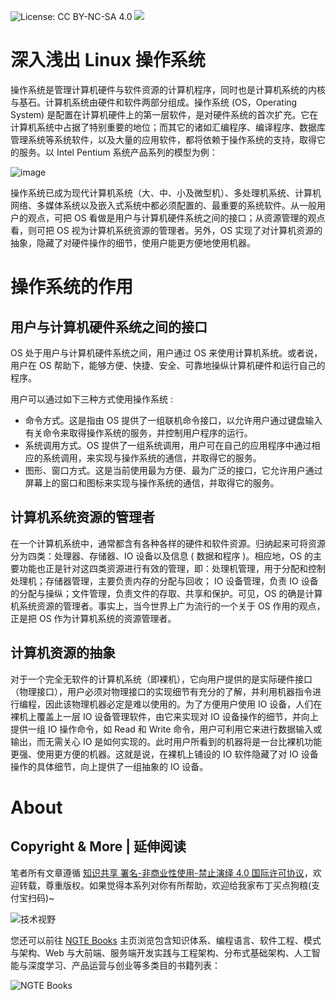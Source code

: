 ![License: CC BY-NC-SA 4.0](https://img.shields.io/badge/License-CC%20BY--NC--SA%204.0-lightgrey.svg) ![](https://parg.co/bDm)

# 深入浅出 Linux 操作系统

操作系统是管理计算机硬件与软件资源的计算机程序，同时也是计算机系统的内核与基石。计算机系统由硬件和软件两部分组成。操作系统 (OS，Operating System) 是配置在计算机硬件上的第一层软件，是对硬件系统的首次扩充。它在计算机系统中占据了特别重要的地位；而其它的诸如汇编程序、编译程序、数据库管理系统等系统软件，以及大量的应用软件，都将依赖于操作系统的支持，取得它的服务。以 Intel Pentium 系统产品系列的模型为例：

![image](https://user-images.githubusercontent.com/5803001/52262868-a8646480-2968-11e9-963e-c91128a6fe2c.png)

操作系统已成为现代计算机系统（大、中、小及微型机）、多处理机系统、计算机网络、多媒体系统以及嵌入式系统中都必须配置的、最重要的系统软件。从一般用户的观点，可把 OS 看做是用户与计算机硬件系统之间的接口；从资源管理的观点看，则可把 OS 视为计算机系统资源的管理者。另外，OS 实现了对计算机资源的抽象，隐藏了对硬件操作的细节，使用户能更方便地使用机器。

# 操作系统的作用

## 用户与计算机硬件系统之间的接口

OS 处于用户与计算机硬件系统之间，用户通过 OS 来使用计算机系统。或者说，用户在 OS 帮助下，能够方便、快捷、安全、可靠地操纵计算机硬件和运行自己的程序。

用户可以通过如下三种方式使用操作系统 :

- 命令方式。这是指由 OS 提供了一组联机命令接口，以允许用户通过键盘输入有关命令来取得操作系统的服务，并控制用户程序的运行。
- 系统调用方式。OS 提供了一组系统调用，用户可在自己的应用程序中通过相应的系统调用，来实现与操作系统的通信，并取得它的服务。
- 图形、窗口方式。这是当前使用最为方便、最为广泛的接口，它允许用户通过屏幕上的窗口和图标来实现与操作系统的通信，并取得它的服务。

## 计算机系统资源的管理者

在一个计算机系统中，通常都含有各种各样的硬件和软件资源。归纳起来可将资源分为四类：处理器、存储器、IO 设备以及信息 ( 数据和程序 )。相应地，OS 的主要功能也正是针对这四类资源进行有效的管理，即：处理机管理，用于分配和控制处理机；存储器管理，主要负责内存的分配与回收； IO 设备管理，负责 IO 设备的分配与操纵；文件管理，负责文件的存取、共享和保护。可见，OS 的确是计算机系统资源的管理者。事实上，当今世界上广为流行的一个关于 OS 作用的观点，正是把 OS 作为计算机系统的资源管理者。

## 计算机资源的抽象

对于一个完全无软件的计算机系统（即裸机），它向用户提供的是实际硬件接口（物理接口），用户必须对物理接口的实现细节有充分的了解，并利用机器指令进行编程，因此该物理机器必定是难以使用的。为了方便用户使用 IO 设备，人们在裸机上覆盖上一层 IO 设备管理软件，由它来实现对 IO 设备操作的细节，并向上提供一组 IO 操作命令，如 Read 和 Write 命令，用户可利用它来进行数据输入或输出，而无需关心 IO 是如何实现的。此时用户所看到的机器将是一台比裸机功能更强、使用更方便的机器。这就是说，在裸机上铺设的 IO 软件隐藏了对 IO 设备操作的具体细节，向上提供了一组抽象的 IO 设备。

# About

## Copyright & More | 延伸阅读

笔者所有文章遵循 [知识共享 署名-非商业性使用-禁止演绎 4.0 国际许可协议](https://creativecommons.org/licenses/by-nc-nd/4.0/deed.zh)，欢迎转载，尊重版权。如果觉得本系列对你有所帮助，欢迎给我家布丁买点狗粮(支付宝扫码)~

![技术视野](https://s2.ax1x.com/2019/12/03/QQJLvt.png)

您还可以前往 [NGTE Books](https://ng-tech.icu/books/) 主页浏览包含知识体系、编程语言、软件工程、模式与架构、Web 与大前端、服务端开发实践与工程架构、分布式基础架构、人工智能与深度学习、产品运营与创业等多类目的书籍列表：

![NGTE Books](https://s2.ax1x.com/2020/01/18/19uXtI.png)
